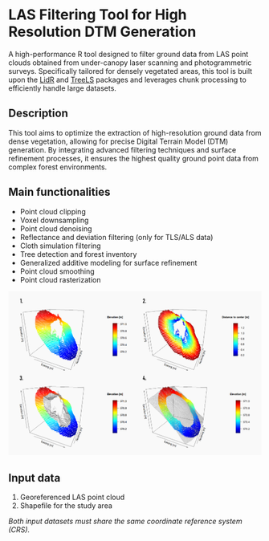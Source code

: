 # LAS Filtering Tool for High Resolution DTM Generation #
A high-performance R tool designed to filter ground data from LAS point clouds obtained from under-canopy laser scanning and photogrammetric surveys. Specifically tailored for densely vegetated areas, this tool is built upon the [LidR](https://github.com/r-lidar/lidR) and [TreeLS](https://github.com/tiagodc/TreeLS) packages and leverages chunk processing to efficiently handle large datasets.

## Description ##
This tool aims to optimize the extraction of high-resolution ground data from dense vegetation, allowing for precise Digital Terrain Model (DTM) generation. By integrating advanced filtering techniques and surface refinement processes, it ensures the highest quality ground point data from complex forest environments.

## Main functionalities ##
- Point cloud clipping
- Voxel downsampling
- Point cloud denoising
- Reflectance and deviation filtering (only for TLS/ALS data)
- Cloth simulation filtering
- Tree detection and forest inventory
- Generalized additive modeling for surface refinement
- Point cloud smoothing
- Point cloud rasterization

![Image Description](https://github.com/Benediktm98/LAS-Filtering-Tool/blob/main/Github_GAM.png)

## Input data ##
1. Georeferenced LAS point cloud
2. Shapefile for the study area
   
*Both input datasets must share the same coordinate reference system (CRS).*

